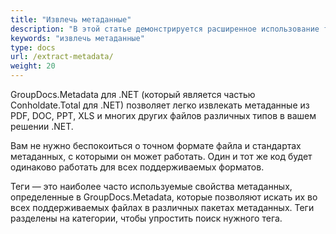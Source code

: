 ```yaml
---
title: "Извлечь метаданные"
description: "В этой статье демонстрируется расширенное использование тегов, категорий и других атрибутов свойств метаданных для извлечения метаданных."
keywords: "извлечь метаданные"
type: docs
url: /extract-metadata/
weight: 20
---
```


GroupDocs.Metadata для .NET (который является частью Conholdate.Total для .NET) позволяет легко извлекать метаданные из PDF, DOC, PPT, XLS и многих других файлов различных типов в вашем решении .NET.

Вам не нужно беспокоиться о точном формате файла и стандартах метаданных, с которыми он может работать. Один и тот же код будет одинаково работать для всех поддерживаемых форматов.

Теги — это наиболее часто используемые свойства метаданных, определенные в GroupDocs.Metadata, которые позволяют искать их во всех поддерживаемых файлах в различных пакетах метаданных. Теги разделены на категории, чтобы упростить поиск нужного тега.




